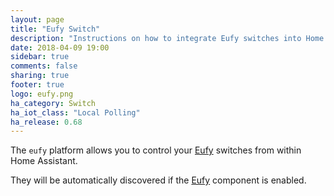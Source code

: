 ```yaml
---
layout: page
title: "Eufy Switch"
description: "Instructions on how to integrate Eufy switches into Home Assistant."
date: 2018-04-09 19:00
sidebar: true
comments: false
sharing: true
footer: true
logo: eufy.png
ha_category: Switch
ha_iot_class: "Local Polling"
ha_release: 0.68
---
```


The `eufy` platform allows you to control your [Eufy](http://www.eufylife.com) switches from within Home Assistant.

They will be automatically discovered if the [Eufy](/components/eufy/) component is enabled.
